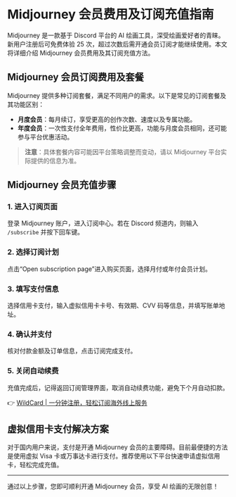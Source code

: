 # Midjourney 会员费用及订阅充值指南

Midjourney 是一款基于 Discord 平台的 AI 绘画工具，深受绘画爱好者的青睐。新用户注册后可免费体验 25 次，超过次数后需开通会员订阅才能继续使用。本文将详细介绍 Midjourney 会员费用及其订阅充值方法。

## Midjourney 会员订阅费用及套餐

Midjourney 提供多种订阅套餐，满足不同用户的需求。以下是常见的订阅套餐及其功能区别：

- **月度会员**：每月续订，享受更高的创作次数、速度以及专属功能。
- **年度会员**：一次性支付全年费用，性价比更高，功能与月度会员相同，还可能参与平台优惠活动。

> **注意**：具体套餐内容可能因平台策略调整而变动，请以 Midjourney 平台实际提供的信息为准。

## Midjourney 会员充值步骤

### 1. 进入订阅页面
登录 Midjourney 账户，进入订阅中心。若在 Discord 频道内，则输入 `/subscribe` 并按下回车键。

### 2. 选择订阅计划
点击“Open subscription page”进入购买页面，选择月付或年付会员计划。

### 3. 填写支付信息
选择信用卡支付，输入虚拟信用卡卡号、有效期、CVV 码等信息，并填写账单地址。

### 4. 确认并支付
核对付款金额及订单信息，点击订阅完成支付。

### 5. 关闭自动续费
充值完成后，记得返回订阅管理界面，取消自动续费功能，避免下个月自动扣款。

👉 [WildCard | 一分钟注册，轻松订阅海外线上服务](https://bbtdd.com/WildCard)

## 虚拟信用卡支付解决方案

对于国内用户来说，支付是开通 Midjourney 会员的主要障碍。目前最便捷的方法是使用虚拟 Visa 卡或万事达卡进行支付。推荐使用以下平台快速申请虚拟信用卡，轻松完成充值。

---

通过以上步骤，您即可顺利开通 Midjourney 会员，享受 AI 绘画的无限创意！
